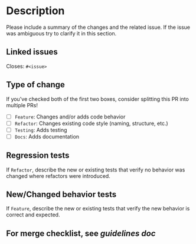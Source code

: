 # Description

Please include a summary of the changes and the related issue. If the issue was ambiguous try to clarify it in this section.

## Linked issues

Closes: `#<issue>`

## Type of change

If you've checked both of the first two boxes, consider splitting this PR into multiple PRs!

- [ ] `Feature`: Changes and/or adds code behavior
- [ ] `Refactor`: Changes existing code style (naming, structure, etc.)
- [ ] `Testing`: Adds testing
- [ ] `Docs`: Adds documentation

## Regression tests

If `Refactor`, describe the new or existing tests that verify no behavior was changed where refactors were introduced.

## New/Changed behavior tests

If `Feature`, describe the new or existing tests that verify the new behavior is correct and expected.

## For merge checklist, see *guidelines doc*
